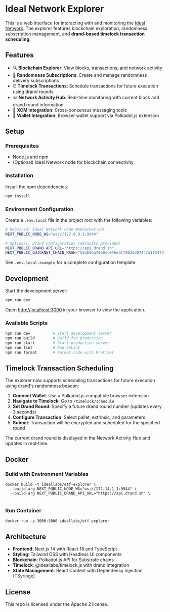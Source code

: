 # Ideal Network Explorer

This is a web interface for interacting with and monitoring the [Ideal Network](https://docs.idealabs.network). The explorer features blockchain exploration, randomness subscription management, and **drand-based timelock transaction scheduling**.

## Features

- 🔍 **Blockchain Explorer**: View blocks, transactions, and network activity
- 🎲 **Randomness Subscriptions**: Create and manage randomness delivery subscriptions
- ⏰ **Timelock Transactions**: Schedule transactions for future execution using drand rounds
- 📊 **Network Activity Hub**: Real-time monitoring with current block and drand round information
- 🔗 **XCM Integration**: Cross-consensus messaging tools
- 💼 **Wallet Integration**: Browser wallet support via Polkadot.js extension

## Setup

### Prerequisites

- Node.js and npm
- (Optional) Ideal Network node for blockchain connectivity

### Installation

Install the npm dependencies:

```bash
npm install
```

### Environment Configuration

Create a `.env.local` file in the project root with the following variables:

```bash
# Required: Ideal Network node WebSocket URL
NEXT_PUBLIC_NODE_WS="ws://127.0.0.1:9944"

# Optional: Drand Configuration (defaults provided)
NEXT_PUBLIC_DRAND_API_URL="https://api.drand.sh"
NEXT_PUBLIC_QUICKNET_CHAIN_HASH="52db9ba70e0cc0f6eaf7803dd07447a1f5477735fd3f661792ba94600c84e971"
```

See `.env.local.example` for a complete configuration template.

## Development

Start the development server:

```bash
npm run dev
```

Open [http://localhost:3000](http://localhost:3000) in your browser to view the application.

### Available Scripts

```bash
npm run dev          # Start development server
npm run build        # Build for production
npm run start        # Start production server
npm run lint         # Run ESLint
npm run format       # Format code with Prettier
```

## Timelock Transaction Scheduling

The explorer now supports scheduling transactions for future execution using drand's randomness beacon:

1. **Connect Wallet**: Use a Polkadot.js compatible browser extension
2. **Navigate to Timelock**: Go to `/timelock/schedule`
3. **Set Drand Round**: Specify a future drand round number (updates every 3 seconds)
4. **Configure Transaction**: Select pallet, extrinsic, and parameters
5. **Submit**: Transaction will be encrypted and scheduled for the specified round

The current drand round is displayed in the Network Activity Hub and updates in real-time.

## Docker

### Build with Environment Variables

```shell
docker build -t ideallabs/etf-explorer \
  --build-arg NEXT_PUBLIC_NODE_WS="ws://172.14.1.1:9944" \
  --build-arg NEXT_PUBLIC_DRAND_API_URL="https://api.drand.sh" \
  .
```

### Run Container

```shell
docker run -p 3000:3000 ideallabs/etf-explorer
```

## Architecture

- **Frontend**: Next.js 14 with React 18 and TypeScript
- **Styling**: Tailwind CSS with Headless UI components
- **Blockchain**: Polkadot.js API for Substrate chains
- **Timelock**: @ideallabs/timelock.js with drand integration
- **State Management**: React Context with Dependency Injection (TSyringe)

## License

This repo is licensed under the Apache 2 license.
